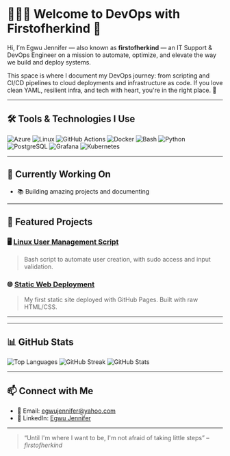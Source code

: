 # 👩🏽‍💻 Welcome to DevOps with Firstofherkind 🚀

Hi, I’m Egwu Jennifer — also known as **firstofherkind** — an IT Support & DevOps Engineer on a mission to automate, optimize, and elevate the way we build and deploy systems.

This space is where I document my DevOps journey: from scripting and CI/CD pipelines to cloud deployments and infrastructure as code. If you love clean YAML, resilient infra, and tech with heart, you're in the right place. 💙

---

## 🛠 Tools & Technologies I Use

![Azure](https://img.shields.io/badge/Azure-0078D4?logo=microsoftazure&logoColor=white)
![Linux](https://img.shields.io/badge/Linux-FCC624?logo=linux&logoColor=black)
![GitHub Actions](https://img.shields.io/badge/GitHub_Actions-2088FF?logo=githubactions&logoColor=white)
![Docker](https://img.shields.io/badge/Docker-2496ED?logo=docker&logoColor=white)
![Bash](https://img.shields.io/badge/Bash-4EAA25?logo=gnubash&logoColor=white)
![Python](https://img.shields.io/badge/Python-3776AB?logo=python&logoColor=white)
![PostgreSQL](https://img.shields.io/badge/PostgreSQL-4169E1?logo=postgresql&logoColor=white)
![Grafana](https://img.shields.io/badge/Grafana-F46800?logo=grafana&logoColor=white)
![Kubernetes](https://img.shields.io/badge/Kubernetes-F46800?logo=Kubernetes&logoColor=white)

---

## 🚧 Currently Working On

- 📚 Building amazing projects and documenting
---

## 🔗 Featured Projects

### 🖥️ [Linux User Management Script](https://github.com/devopswithfirstofherkind/linux-user-creation)
> Bash script to automate user creation, with sudo access and input validation.

### 🌐 [Static Web Deployment](https://github.com/devopswithfirstofherkind/static-website-hng-task)
> My first static site deployed with GitHub Pages. Built with raw HTML/CSS.


---


---

## 📊 GitHub Stats

![Top Languages](https://github-readme-stats.vercel.app/api/top-langs/?username=devopswithfirstofherkind&layout=compact&theme=tokyonight)
![GitHub Streak](https://github-readme-streak-stats.herokuapp.com/?user=devopswithfirstofherkind&theme=tokyonight)
![GitHub Stats](https://github-readme-stats.vercel.app/api?username=devopswithfirstofherkind&show_icons=true&theme=tokyonight)

---

## 📫 Connect with Me

- 📧 Email: [egwujennifer@yahoo.com](mailto:egwujennifer@yahoo.com)
- 💼 LinkedIn: [Egwu Jennifer](https://www.linkedin.com/in/egwujennifer)


---

> “Until I'm where I want to be, I'm not afraid of taking little steps” – *firstofherkind*

